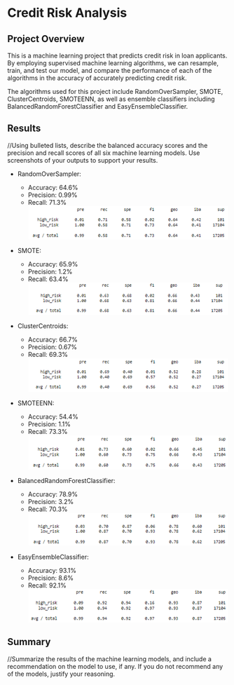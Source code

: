 # Credit Risk Analysis

## Project Overview
This is a machine learning project that predicts credit risk in loan applicants. By employing supervised machine learning algorithms, we can resample, train, and test our model, and compare the performance of each of the algorithms in the accuracy of accurately predicting credit risk. 

The algorithms used for this project include RandomOverSampler, SMOTE, ClusterCentroids, SMOTEENN, as well as ensemble classifiers including BalancedRandomForestClassifier and EasyEnsembleClassifier. 

## Results
//Using bulleted lists, describe the balanced accuracy scores and the precision and recall scores of all six machine learning models. Use screenshots of your outputs to support your results.

- RandomOverSampler:
    - Accuracy: 64.6%
    - Precision: 0.99%
    - Recall: 71.3%
![ros](Images/ros.png)

- SMOTE:
    - Accuracy: 65.9%
    - Precision: 1.2%
    - Recall: 63.4%
![smote](Images/smote.png)

- ClusterCentroids:
    - Accuracy: 66.7%
    - Precision: 0.67%
    - Recall: 69.3%
![cluster](Images/cluster.png)

- SMOTEENN:
    - Accuracy: 54.4%
    - Precision: 1.1%
    - Recall:  73.3%
![smoteenn](Images/smoteenn.png)

- BalancedRandomForestClassifier:
    - Accuracy: 78.9%
    - Precision: 3.2%
    - Recall: 70.3%
![forest](Images/forest.png)

- EasyEnsembleClassifier:
    - Accuracy: 93.1%
    - Precision: 8.6%
    - Recall: 92.1%
![easy](Images/easy.png)


## Summary
//Summarize the results of the machine learning models, and include a recommendation on the model to use, if any. If you do not recommend any of the models, justify your reasoning.